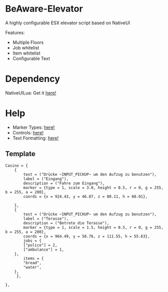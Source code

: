 # BeAware-Elevator
A highly configurable ESX elevator script based on NativeUI

Features:
- Multiple Floors
- Job whitelist
- Item whitelist
- Configurable Text

# Dependency
NativeUILua: Get it [here!](https://github.com/FrazzIe/NativeUILua)

# Help
- Marker Types: [here!](https://docs.fivem.net/docs/game-references/markers)
- Controls: [here!](https://docs.fivem.net/docs/game-references/controls/#controls)
- Text Formatting: [here!](https://docs.fivem.net/docs/game-references/text-formatting/#input-codes)

## Template
```
Casino = {
    {
        text = ("Drücke ~INPUT_PICKUP~ um den Aufzug zu benutzen"),
        label = ("Eingang"),
        description = ("Fahre zum Eingang"),
        marker = {type = 1, scale = 3.0, height = 0.5, r = 0, g = 255, b = 255, a = 200},
        coords = {x = 924.43, y = 46.87, z = 80.11, h = 60.01},
        
    },
    {
        text = ("Drücke ~INPUT_PICKUP~ um den Aufzug zu benutzen"),
        label = ("Terasse"),
        description = ("Betrete die Terasse"),
        marker = {type = 1, scale = 1.5, height = 0.5, r = 0, g = 255, b = 255, a = 200},
        coords = {x = 964.49, y = 58.76, z = 111.55, h = 55.63},
        jobs = {
		["police"] = 2,
		["ambulance"] = 1,
	},
        items = {
		"bread",
		"water",
	},
     },
    
},
```
